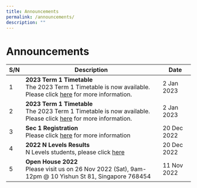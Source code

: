 ```yaml
---
title: Announcements
permalink: /announcements/
description: ""
---
```

# Announcements


| S/N | Description | Date |
| -------- | -------- | -------- |
|1|**2023 Term 1 Timetable**<br>The 2023 Term 1 Timetable is now available. Please click [here](/links/Student/tt/) for more information.|2 Jan 2023|
|2|**2023 Term 1 Timetable**<br>The 2023 Term 1 Timetable is now available. Please click [here](/links/Student/tt/) for more information.|2 Jan 2023|
|3|**Sec 1 Registration**<br>Please click [here](/links/Prospective-Students/sec1-reg/) for more information|20 Dec 2022|
|4|**2022 N Levels Results**<br>N Levels students, please click [here](/files/For%20Students/2022%20N%20Level%20Results.pdf)|20 Dec 2022
|5|**Open House 2022**<br>Please visit us on 26 Nov 2022 (Sat), 9am-12pm @ 10 Yishun St 81, Singapore 768454|11 Nov 2022
